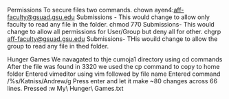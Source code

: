 Permissions
To secure files two commands.
chown ayen4:aff-faculty@gsuad.gsu.edu Submissions - This would change to allow only faculty to read any file in the folder.
chmod 770 Submissions- This would change to allow all permissions for User/Group but deny all for other. 
chgrp aff-faculty@gsuad.gsu.edu Submissions- THis wouild change to allow the group to read any file in thed folder.

Hunger Games
We navagated to thje cumoja1 directory using cd commands
After the file was found in 3320 we used the cp command to copy to home folder
Entered vimeditor using vim followed by file name
Entered command /%s/Katniss/Andrew/g
Press enter and let it make ~80 changes across 66 lines.
Pressed :w My\ Hunger\ Games.txt

